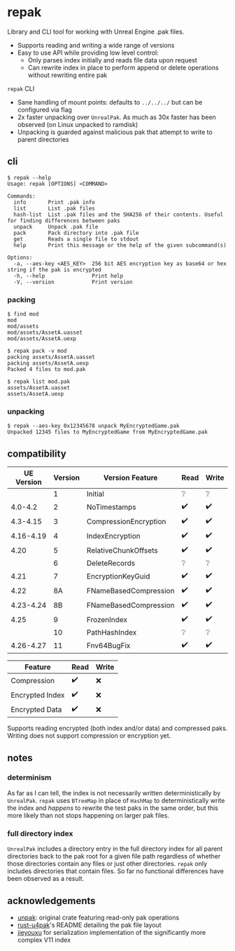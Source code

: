 # repak

Library and CLI tool for working with Unreal Engine .pak files.

 - Supports reading and writing a wide range of versions
 - Easy to use API while providing low level control:
   - Only parses index initially and reads file data upon request
   - Can rewrite index in place to perform append or delete operations without rewriting entire pak

`repak` CLI
 - Sane handling of mount points: defaults to `../../../` but can be configured via flag
 - 2x faster unpacking over `UnrealPak`. As much as 30x faster has been observed (on Linux unpacked to ramdisk)
 - Unpacking is guarded against malicious pak that attempt to write to parent directories

## cli
```console
$ repak --help
Usage: repak [OPTIONS] <COMMAND>

Commands:
  info       Print .pak info
  list       List .pak files
  hash-list  List .pak files and the SHA256 of their contents. Useful for finding differences between paks
  unpack     Unpack .pak file
  pack       Pack directory into .pak file
  get        Reads a single file to stdout
  help       Print this message or the help of the given subcommand(s)

Options:
  -a, --aes-key <AES_KEY>  256 bit AES encryption key as base64 or hex string if the pak is encrypted
  -h, --help               Print help
  -V, --version            Print version
```

### packing
```console
$ find mod
mod
mod/assets
mod/assets/AssetA.uasset
mod/assets/AssetA.uexp

$ repak pack -v mod
packing assets/AssetA.uasset
packing assets/AssetA.uexp
Packed 4 files to mod.pak

$ repak list mod.pak
assets/AssetA.uasset
assets/AssetA.uexp
```

### unpacking
```console
$ repak --aes-key 0x12345678 unpack MyEncryptedGame.pak
Unpacked 12345 files to MyEncryptedGame from MyEncryptedGame.pak
```

## compatibility

| UE Version | Version | Version Feature       | Read               | Write              |
|------------|---------|-----------------------|--------------------|--------------------|
|            | 1       | Initial               | :grey_question:    | :grey_question:    |
| 4.0-4.2    | 2       | NoTimestamps          | :heavy_check_mark: | :heavy_check_mark: |
| 4.3-4.15   | 3       | CompressionEncryption | :heavy_check_mark: | :heavy_check_mark: |
| 4.16-4.19  | 4       | IndexEncryption       | :heavy_check_mark: | :heavy_check_mark: |
| 4.20       | 5       | RelativeChunkOffsets  | :heavy_check_mark: | :heavy_check_mark: |
|            | 6       | DeleteRecords         | :grey_question:    | :grey_question:    |
| 4.21       | 7       | EncryptionKeyGuid     | :heavy_check_mark: | :heavy_check_mark: |
| 4.22       | 8A      | FNameBasedCompression | :heavy_check_mark: | :heavy_check_mark: |
| 4.23-4.24  | 8B      | FNameBasedCompression | :heavy_check_mark: | :heavy_check_mark: |
| 4.25       | 9       | FrozenIndex           | :heavy_check_mark: | :heavy_check_mark: |
|            | 10      | PathHashIndex         | :grey_question:    | :grey_question:    |
| 4.26-4.27  | 11      | Fnv64BugFix           | :heavy_check_mark: | :heavy_check_mark: |

| Feature         | Read               | Write |
|-----------------|--------------------|-------|
| Compression     | :heavy_check_mark: | :x:   |
| Encrypted Index | :heavy_check_mark: | :x:   |
| Encrypted Data  | :heavy_check_mark: | :x:   |

Supports reading encrypted (both index and/or data) and compressed paks.
Writing does not support compression or encryption yet.

## notes

### determinism

As far as I can tell, the index is not necessarily written deterministically by `UnrealPak`. `repak` uses `BTreeMap` in place of `HashMap` to deterministically write the index and *happens* to rewrite the test paks in the same order, but this more likely than not stops happening on larger pak files.

### full directory index

`UnrealPak` includes a directory entry in the full directory index for all parent directories back to the pak root for a given file path regardless of whether those directories contain any files or just other directories. `repak` only includes directories that contain files. So far no functional differences have been observed as a result.

## acknowledgements
- [unpak](https://github.com/bananaturtlesandwich/unpak): original crate featuring read-only pak operations
- [rust-u4pak](https://github.com/panzi/rust-u4pak)'s README detailing the pak file layout
- [jieyouxu](https://github.com/jieyouxu) for serialization implementation of the significantly more complex V11 index
